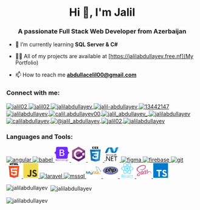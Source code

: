 <h1 align="center">
    Hi 👋, I'm Jalil
</h1>
<h3 align="center">
    A passionate Full Stack Web Developer from Azerbaijan
</h3>

- 🌱 I’m currently learning **SQL Server & C#**

- 👨‍💻 All of my projects are available at [https://jalilabdullayev.free.nf](My Portfolio)

- 📫 How to reach me **abdullacelil00@gmail.com**

<h3 align="left">
    Connect with me:
</h3>
<p align="left">
    <a href="https://codepen.io/jalil02" target="blank">
        <img align="center"
             src="https://raw.githubusercontent.com/rahuldkjain/github-profile-readme-generator/master/src/images/icons/Social/codepen.svg"
             alt="jalil02" height="30" width="40"/>
    </a>
    <a href="https://dev.to/jalil02" target="blank">
        <img align="center"
             src="https://raw.githubusercontent.com/rahuldkjain/github-profile-readme-generator/master/src/images/icons/Social/devto.svg"
             alt="jalil02" height="30" width="40"/>
    </a>
    <a href="https://twitter.com/jalilabdullayev" target="blank">
        <img align="center"
             src="https://raw.githubusercontent.com/rahuldkjain/github-profile-readme-generator/master/src/images/icons/Social/twitter.svg"
             alt="jalilabdullayev" height="30" width="40"/>
    </a>
    <a href="https://linkedin.com/in/jalil-abdullayev" target="blank">
        <img align="center"
             src="https://raw.githubusercontent.com/rahuldkjain/github-profile-readme-generator/master/src/images/icons/Social/linked-in-alt.svg"
             alt="jalil-abdullayev" height="30" width="40"/>
    </a>
    <a href="https://stackoverflow.com/users/13442147" target="blank">
        <img align="center"
             src="https://raw.githubusercontent.com/rahuldkjain/github-profile-readme-generator/master/src/images/icons/Social/stack-overflow.svg"
             alt="13442147" height="30" width="40"/>
    </a>
    <a href="https://kaggle.com/jalilabdullayev" target="blank">
        <img align="center"
             src="https://raw.githubusercontent.com/rahuldkjain/github-profile-readme-generator/master/src/images/icons/Social/kaggle.svg"
             alt="jalilabdullayev" height="30" width="40"/>
    </a>
    <a href="https://fb.com/calil.abdullayev00" target="blank">
        <img align="center"
             src="https://raw.githubusercontent.com/rahuldkjain/github-profile-readme-generator/master/src/images/icons/Social/facebook.svg"
             alt="calil.abdullayev00" height="30" width="40"/>
    </a>
    <a href="https://instagram.com/jalil_abdullayev_" target="blank">
        <img align="center"
             src="https://raw.githubusercontent.com/rahuldkjain/github-profile-readme-generator/master/src/images/icons/Social/instagram.svg"
             alt="jalil_abdullayev_" height="30" width="40"/>
    </a>
    <a href="https://dribbble.com/jalilabdullayev" target="blank">
        <img align="center"
             src="https://raw.githubusercontent.com/rahuldkjain/github-profile-readme-generator/master/src/images/icons/Social/dribbble.svg"
             alt="jalilabdullayev" height="30" width="40"/>
    </a>
    <a href="https://www.behance.net/calilabdullayev" target="blank">
        <img align="center"
             src="https://raw.githubusercontent.com/rahuldkjain/github-profile-readme-generator/master/src/images/icons/Social/behance.svg"
             alt="calilabdullayev" height="30" width="40"/>
    </a>
    <a href="https://medium.com/@jalil_abdullayev" target="blank">
        <img align="center"
             src="https://raw.githubusercontent.com/rahuldkjain/github-profile-readme-generator/master/src/images/icons/Social/medium.svg"
             alt="@jalil_abdullayev" height="30" width="40"/>
    </a>
    <a href="https://www.hackerrank.com/jalil02" target="blank">
        <img align="center"
             src="https://raw.githubusercontent.com/rahuldkjain/github-profile-readme-generator/master/src/images/icons/Social/hackerrank.svg"
             alt="jalil02" height="30" width="40"/>
    </a>
    <a href="https://auth.geeksforgeeks.org/user/jalilabdullayev" target="blank">
        <img align="center"
             src="https://raw.githubusercontent.com/rahuldkjain/github-profile-readme-generator/master/src/images/icons/Social/geeks-for-geeks.svg"
             alt="jalilabdullayev" height="30" width="40"/>
    </a>
</p>

<h3 align="left">
    Languages and Tools:
</h3>
<p align="left"><a href="https://angular.io" target="_blank" rel="noreferrer">
    <img src="https://angular.io/assets/images/logos/angular/angular.svg" alt="angular" width="40" height="40"/>
</a>
    <a href="https://babeljs.io/" target="_blank" rel="noreferrer">
        <img src="https://www.vectorlogo.zone/logos/babeljs/babeljs-icon.svg" alt="babel" width="40" height="40"/>
    </a>
    <a href="https://getbootstrap.com" target="_blank" rel="noreferrer">
        <img src="https://raw.githubusercontent.com/devicons/devicon/master/icons/bootstrap/bootstrap-plain-wordmark.svg"
             alt="bootstrap" width="40" height="40"/>
    </a>
    <a href="https://www.w3schools.com/cs/" target="_blank" rel="noreferrer">
        <img src="https://raw.githubusercontent.com/devicons/devicon/master/icons/csharp/csharp-original.svg"
             alt="csharp" width="40" height="40"/>
    </a>
    <a href="https://www.w3schools.com/css/" target="_blank" rel="noreferrer">
        <img src="https://raw.githubusercontent.com/devicons/devicon/master/icons/css3/css3-original-wordmark.svg"
             alt="css3" width="40" height="40"/>
    </a>
    <a href="https://dotnet.microsoft.com/" target="_blank" rel="noreferrer">
        <img src="https://raw.githubusercontent.com/devicons/devicon/master/icons/dot-net/dot-net-original-wordmark.svg"
             alt="dotnet" width="40" height="40"/>
    </a>
    <a href="https://www.figma.com/" target="_blank" rel="noreferrer">
        <img src="https://www.vectorlogo.zone/logos/figma/figma-icon.svg" alt="figma" width="40" height="40"/>
    </a>
    <a href="https://firebase.google.com/" target="_blank" rel="noreferrer">
        <img src="https://www.vectorlogo.zone/logos/firebase/firebase-icon.svg" alt="firebase" width="40" height="40"/>
    </a>
    <a href="https://git-scm.com/" target="_blank" rel="noreferrer">
        <img src="https://www.vectorlogo.zone/logos/git-scm/git-scm-icon.svg" alt="git" width="40" height="40"/>
    </a>
    <a href="https://www.w3.org/html/" target="_blank" rel="noreferrer">
        <img src="https://raw.githubusercontent.com/devicons/devicon/master/icons/html5/html5-original-wordmark.svg"
             alt="html5" width="40" height="40"/>
    </a>
    <a href="https://developer.mozilla.org/en-US/docs/Web/JavaScript" target="_blank" rel="noreferrer">
        <img src="https://raw.githubusercontent.com/devicons/devicon/master/icons/javascript/javascript-original.svg"
             alt="javascript" width="40" height="40"/>
    </a>
    <a href="https://laravel.com/" target="_blank" rel="noreferrer">
        <img src="https://upload.wikimedia.org/wikipedia/commons/thumb/9/9a/Laravel.svg/1969px-Laravel.svg.png"
             alt="laravel" width="40" height="40"/>
    </a>
    <a href="https://www.microsoft.com/en-us/sql-server" target="_blank" rel="noreferrer">
        <img src="https://www.svgrepo.com/show/303229/microsoft-sql-server-logo.svg" alt="mssql" width="40"
             height="40"/>
    </a>
    <a href="https://www.mysql.com/" target="_blank" rel="noreferrer">
        <img src="https://raw.githubusercontent.com/devicons/devicon/master/icons/mysql/mysql-original-wordmark.svg"
             alt="mysql" width="40" height="40"/>
    </a>
    <a href="https://www.php.net" target="_blank" rel="noreferrer">
        <img src="https://raw.githubusercontent.com/devicons/devicon/master/icons/php/php-original.svg" alt="php"
             width="40" height="40"/>
    </a>
    <a href="https://reactjs.org/" target="_blank" rel="noreferrer">
        <img src="https://raw.githubusercontent.com/devicons/devicon/master/icons/react/react-original-wordmark.svg"
             alt="react" width="40" height="40"/>
    </a>
    <a href="https://sass-lang.com" target="_blank" rel="noreferrer">
        <img src="https://raw.githubusercontent.com/devicons/devicon/master/icons/sass/sass-original.svg" alt="sass"
             width="40" height="40"/>
    </a>
    <a href="https://www.typescriptlang.org/" target="_blank" rel="noreferrer">
        <img src="https://raw.githubusercontent.com/devicons/devicon/master/icons/typescript/typescript-original.svg"
             alt="typescript" width="40" height="40"/>
    </a>
</p>

<p>
    <img align="left"
         src="https://github-readme-stats.vercel.app/api/top-langs?username=jalilabdullayev&show_icons=true&theme=dark&locale=en&layout=compact"
         alt="jalilabdullayev"/>
</p>

<p>
    &nbsp;
    <img align="center"
         src="https://github-readme-stats.vercel.app/api?username=jalilabdullayev&show_icons=true&theme=dark&locale=en"
         alt="jalilabdullayev"/>
</p>

<p>
    <img align="center" src="https://github-readme-streak-stats.herokuapp.com/?user=jalilabdullayev&theme=dark"
         alt="jalilabdullayev"/>
</p>
